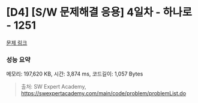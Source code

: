 # [D4] [S/W 문제해결 응용] 4일차 - 하나로 - 1251 

[문제 링크](https://swexpertacademy.com/main/code/problem/problemDetail.do?contestProbId=AV15StKqAQkCFAYD) 

### 성능 요약

메모리: 197,620 KB, 시간: 3,874 ms, 코드길이: 1,057 Bytes



> 출처: SW Expert Academy, https://swexpertacademy.com/main/code/problem/problemList.do